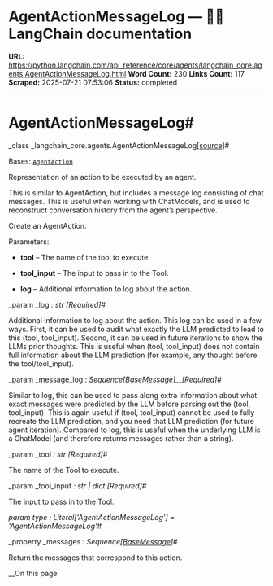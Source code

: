# AgentActionMessageLog — 🦜🔗 LangChain  documentation

**URL:** https://python.langchain.com/api_reference/core/agents/langchain_core.agents.AgentActionMessageLog.html
**Word Count:** 230
**Links Count:** 117
**Scraped:** 2025-07-21 07:53:06
**Status:** completed

---

# AgentActionMessageLog\#

_class _langchain\_core.agents.AgentActionMessageLog[\[source\]](https://python.langchain.com/api_reference/_modules/langchain_core/agents.html#AgentActionMessageLog)\#     

Bases: [`AgentAction`](https://python.langchain.com/api_reference/core/agents/langchain_core.agents.AgentAction.html#langchain_core.agents.AgentAction "langchain_core.agents.AgentAction")

Representation of an action to be executed by an agent.

This is similar to AgentAction, but includes a message log consisting of chat messages. This is useful when working with ChatModels, and is used to reconstruct conversation history from the agent’s perspective.

Create an AgentAction.

Parameters:     

  * **tool** – The name of the tool to execute.

  * **tool\_input** – The input to pass in to the Tool.

  * **log** – Additional information to log about the action.

_param _log _: str_ _\[Required\]_\#     

Additional information to log about the action. This log can be used in a few ways. First, it can be used to audit what exactly the LLM predicted to lead to this \(tool, tool\_input\). Second, it can be used in future iterations to show the LLMs prior thoughts. This is useful when \(tool, tool\_input\) does not contain full information about the LLM prediction \(for example, any thought before the tool/tool\_input\).

_param _message\_log _: Sequence\[[BaseMessage](https://python.langchain.com/api_reference/core/messages/langchain_core.messages.base.BaseMessage.html#langchain_core.messages.base.BaseMessage "langchain_core.messages.base.BaseMessage")\]__\[Required\]_\#     

Similar to log, this can be used to pass along extra information about what exact messages were predicted by the LLM before parsing out the \(tool, tool\_input\). This is again useful if \(tool, tool\_input\) cannot be used to fully recreate the LLM prediction, and you need that LLM prediction \(for future agent iteration\). Compared to log, this is useful when the underlying LLM is a ChatModel \(and therefore returns messages rather than a string\).

_param _tool _: str_ _\[Required\]_\#     

The name of the Tool to execute.

_param _tool\_input _: str | dict_ _\[Required\]_\#     

The input to pass in to the Tool.

_param _type _: Literal\['AgentActionMessageLog'\]__ = 'AgentActionMessageLog'_\#     

_property _messages _: Sequence\[[BaseMessage](https://python.langchain.com/api_reference/core/messages/langchain_core.messages.base.BaseMessage.html#langchain_core.messages.base.BaseMessage "langchain_core.messages.base.BaseMessage")\]_\#     

Return the messages that correspond to this action.

__On this page